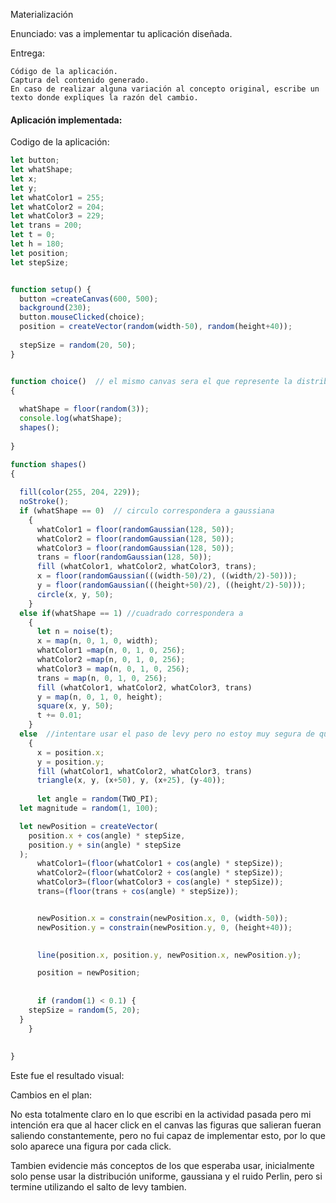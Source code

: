 Materialización

Enunciado: vas a implementar tu aplicación diseñada.

Entrega:

    Código de la aplicación.
    Captura del contenido generado.
    En caso de realizar alguna variación al concepto original, escribe un texto donde expliques la razón del cambio.

#### Aplicación implementada:

Codigo de la aplicación:

``` js
let button;
let whatShape;
let x;
let y;
let whatColor1 = 255;
let whatColor2 = 204;
let whatColor3 = 229;
let trans = 200;
let t = 0;
let h = 180;
let position;
let stepSize;


function setup() {
  button =createCanvas(600, 500);  
  background(230);
  button.mouseClicked(choice);
  position = createVector(random(width-50), random(height+40));
  
  stepSize = random(20, 50);
}


function choice()  // el mismo canvas sera el que represente la distribución uniforme
{
  
  whatShape = floor(random(3));
  console.log(whatShape);
  shapes();
  
}

function shapes()
{
  
  fill(color(255, 204, 229));
  noStroke();
  if (whatShape == 0)  // circulo correspondera a gaussiana
    {
      whatColor1 = floor(randomGaussian(128, 50));
      whatColor2 = floor(randomGaussian(128, 50));
      whatColor3 = floor(randomGaussian(128, 50));
      trans = floor(randomGaussian(128, 50));
      fill (whatColor1, whatColor2, whatColor3, trans);
      x = floor(randomGaussian(((width-50)/2), ((width/2)-50)));
      y = floor(randomGaussian(((height+50)/2), ((height/2)-50)));          //usando la distribución gaussiana se busca el color, la ubicación y la transpariencia
      circle(x, y, 50);
    }
  else if(whatShape == 1) //cuadrado correspondera a 
    {
      let n = noise(t);
      x = map(n, 0, 1, 0, width);
      whatColor1 =map(n, 0, 1, 0, 256);
      whatColor2 =map(n, 0, 1, 0, 256);
      whatColor3 = map(n, 0, 1, 0, 256);    
      trans = map(n, 0, 1, 0, 256);
      fill (whatColor1, whatColor2, whatColor3, trans)
      y = map(n, 0, 1, 0, height);
      square(x, y, 50);
      t += 0.01;
    }
  else  //intentare usar el paso de levy pero no estoy muy segura de que sirva o se pueda evidenciar bien
    {
      x = position.x;
      y = position.y;
      fill (whatColor1, whatColor2, whatColor3, trans)
      triangle(x, y, (x+50), y, (x+25), (y-40));  
      
      let angle = random(TWO_PI); 
  let magnitude = random(1, 100); 

  let newPosition = createVector(
    position.x + cos(angle) * stepSize,
    position.y + sin(angle) * stepSize
  );
      whatColor1=(floor(whatColor1 + cos(angle) * stepSize));
      whatColor2=(floor(whatColor2 + cos(angle) * stepSize));
      whatColor3=(floor(whatColor3 + cos(angle) * stepSize));
      trans=(floor(trans + cos(angle) * stepSize));


      newPosition.x = constrain(newPosition.x, 0, (width-50));
      newPosition.y = constrain(newPosition.y, 0, (height+40));

 
      line(position.x, position.y, newPosition.x, newPosition.y);

      position = newPosition;
          
      
      if (random(1) < 0.1) {
    stepSize = random(5, 20); 
  }
    }
      
  
}
```

Este fue el resultado visual:



Cambios en el plan:

No esta totalmente claro en lo que escribi en la actividad pasada pero mi intención era que al hacer click en el canvas las figuras que salieran fueran saliendo constantemente, pero no fui capaz de implementar esto, por lo que solo aparece una figura por cada click.

Tambien evidencie más conceptos de los que esperaba usar, inicialmente solo pense usar la distribución uniforme, gaussiana y el ruido Perlin, pero si termine utilizando el salto de levy tambien.
